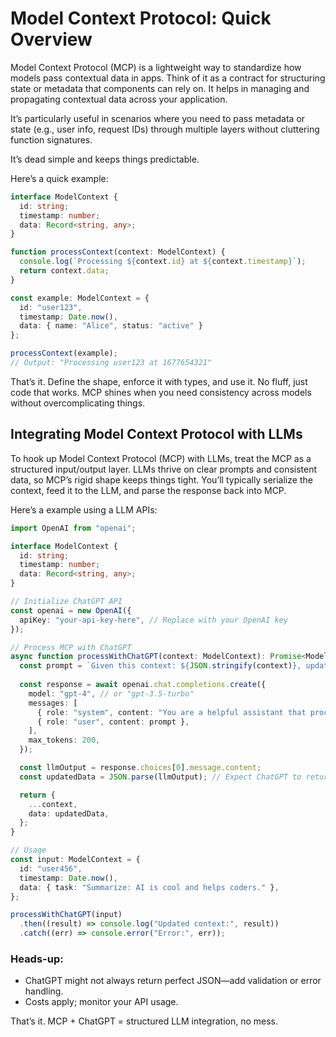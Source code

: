 # Model Context Protocol: Quick Overview


Model Context Protocol (MCP) is a lightweight way to standardize how models pass contextual data in apps. 
Think of it as a contract for structuring state or metadata that components can rely on. It helps in managing and propagating contextual data across your application. 

It’s particularly useful in scenarios where you need to pass metadata or state (e.g., user info, request IDs) through multiple layers without cluttering function signatures.

It’s dead simple and keeps things predictable.

Here’s a quick example:

```typescript
interface ModelContext {
  id: string;
  timestamp: number;
  data: Record<string, any>;
}

function processContext(context: ModelContext) {
  console.log(`Processing ${context.id} at ${context.timestamp}`);
  return context.data;
}

const example: ModelContext = {
  id: "user123",
  timestamp: Date.now(),
  data: { name: "Alice", status: "active" }
};

processContext(example);
// Output: "Processing user123 at 1677654321"
```

That’s it. Define the shape, enforce it with types, and use it. No fluff, just code that works. MCP shines when you need consistency across models without overcomplicating things.

## Integrating Model Context Protocol with LLMs

To hook up Model Context Protocol (MCP) with LLMs, treat the MCP as a structured input/output layer. LLMs thrive on clear prompts and consistent data, so MCP’s rigid shape keeps things tight. You’ll typically serialize the context, feed it to the LLM, and parse the response back into MCP.

Here’s a example using a LLM APIs:

```typescript
import OpenAI from "openai";

interface ModelContext {
  id: string;
  timestamp: number;
  data: Record<string, any>;
}

// Initialize ChatGPT API
const openai = new OpenAI({
  apiKey: "your-api-key-here", // Replace with your OpenAI key
});

// Process MCP with ChatGPT
async function processWithChatGPT(context: ModelContext): Promise<ModelContext> {
  const prompt = `Given this context: ${JSON.stringify(context)}, update the data field and return it as JSON.`;
  
  const response = await openai.chat.completions.create({
    model: "gpt-4", // or "gpt-3.5-turbo"
    messages: [
      { role: "system", content: "You are a helpful assistant that processes JSON data." },
      { role: "user", content: prompt },
    ],
    max_tokens: 200,
  });

  const llmOutput = response.choices[0].message.content;
  const updatedData = JSON.parse(llmOutput); // Expect ChatGPT to return valid JSON

  return {
    ...context,
    data: updatedData,
  };
}

// Usage
const input: ModelContext = {
  id: "user456",
  timestamp: Date.now(),
  data: { task: "Summarize: AI is cool and helps coders." },
};

processWithChatGPT(input)
  .then((result) => console.log("Updated context:", result))
  .catch((err) => console.error("Error:", err));
```

### Heads-up:

 - ChatGPT might not always return perfect JSON—add validation or error handling.
 - Costs apply; monitor your API usage.

That’s it. MCP + ChatGPT = structured LLM integration, no mess.

